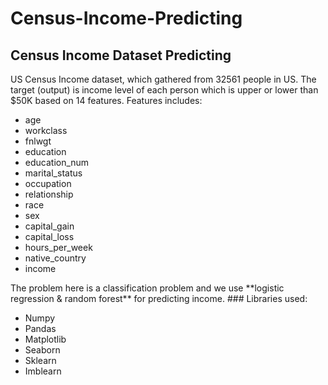# Census-Income-Predicting
## Census Income Dataset Predicting
US Census Income dataset, which gathered from 32561 people in US.
The target (output) is income level of each person which is upper or lower than $50K based on 14 features.
Features includes:
<ul>
	<li>age</li>
	<li>workclass</li>
	<li>fnlwgt</li>
	<li>education</li>
	<li>education_num</li>
	<li>marital_status</li>
	<li>occupation</li>
	<li>relationship</li>
	<li>race</li>
	<li>sex</li>
	<li>capital_gain</li>
	<li>capital_loss</li>
	<li>hours_per_week</li>
	<li>native_country</li>
	<li>income</li>
</ul>
The problem here is a classification problem and we use **logistic regression & random forest** for predicting income.
### Libraries used:
<ul>
	<li>Numpy</li>
	<li>Pandas</li>
	<li>Matplotlib</li>
	<li>Seaborn</li>
	<li>Sklearn</li>
	<li>Imblearn</li>
</ul>
